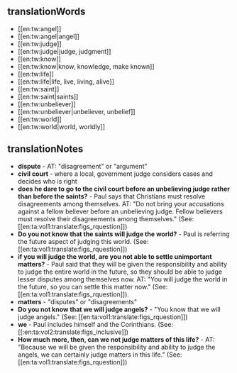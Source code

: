 ## translationWords

* [[en:tw:angel]]
* [[en:tw:angel|angel]]
* [[en:tw:judge]]
* [[en:tw:judge|judge, judgment]]
* [[en:tw:know]]
* [[en:tw:know|know, knowledge, make known]]
* [[en:tw:life]]
* [[en:tw:life|life, live, living, alive]]
* [[en:tw:saint]]
* [[en:tw:saint|saints]]
* [[en:tw:unbeliever]]
* [[en:tw:unbeliever|unbeliever, unbelief]]
* [[en:tw:world]]
* [[en:tw:world|world, worldly]]

## translationNotes

* **dispute** - AT: "disagreement" or "argument"
* **civil court** - where a local, government judge considers cases and decides who is right
* **does he dare to go to the civil court before an unbelieving judge rather than before the saints?** - Paul says that Christians must resolve disagreements among themselves. AT: "Do not bring your accusations against a fellow believer before an unbelieving judge. Fellow believers must resolve their disagreements among themselves." (See: [[en:ta:vol1:translate:figs_rquestion]])
* **Do you not know that the saints will judge the world?** - Paul is referring the future aspect of judging this world. (See: [[en:ta:vol1:translate:figs_rquestion]])
* **if you will judge the world, are you not able to settle unimportant matters?** - Paul said that they will be given the responsibility and ability to judge the entire world in the future, so they should be able to judge lesser disputes among themselves now. AT: "You will judge the world in the future, so you can settle this matter now." (See: [[en:ta:vol1:translate:figs_rquestion]]).
* **matters** - "disputes" or "disagreements"
* **Do you not know that we will judge angels?** - "You know that we will judge angels." (See: [[en:ta:vol1:translate:figs_rquestion]])
* **we** - Paul includes himself and the Corinthians. (See: [[:en:ta:vol2:translate:figs_inclusive]])
* **How much more, then, can we not judge matters of this life?** - AT: "Because we will be given the responsibility and ability to judge the angels, we can certainly judge matters in this life." (See: [[en:ta:vol1:translate:figs_rquestion]])
